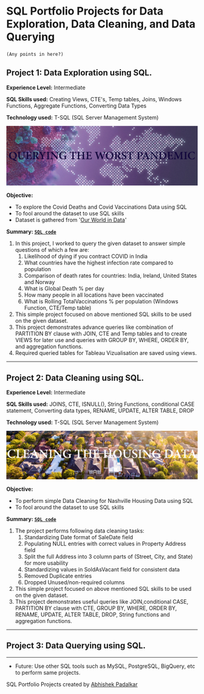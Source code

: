 # SQL Portfolio Projects for Data Exploration, Data Cleaning, and Data Querying

`(Any points in here?)`

## Project 1: Data Exploration using SQL.

**Experience Level:** Intermediate

**SQL Skills used:** Creating Views, CTE's, Temp tables, Joins, Windows Functions, Aggregate Functions, Converting Data Types

**Technology used:** T-SQL (SQL Server Management System)

<!-- <img src="Images-/SQL-Pandemic-2.png"> -->

![alt text](https://github.com/Padlu/SQL-Portfolio-Projects/blob/main/Images-/SQL-Pandemic-2.png "Data Exploration of COVID PANDEMIC")


**Objective:**
* To explore the Covid Deaths and Covid Vaccinations Data using SQL
* To fool around the dataset to use SQL skills
*  Dataset is gathered from '[Our World in Data](https://ourworldindata.org/covid-deaths)'


**Summary: [`SQL code`](https://github.com/Padlu/SQL-Portfolio-Projects/blob/main/Portfolio%201%20(Data%20Exploration)/SQL_based_Data_Exploration.sql)**
1. In this project, I worked to query the given dataset to answer simple questions of which a few are:
    1. Likelihood of dying if you contract COVID in India
    2. What countries have the highest infection rate compared to population
    3. Comparison of death rates for countries: India, Ireland, United States and Norway
    4. What is Global Death % per day
    5. How many people in all locations have been vaccinated
    6. What is Rolling TotalVaccinations % per population (Windows Function, CTE/Temp table)
2. This simple project focused on above mentioned SQL skills to be used on the given dataset.
3. This project demonstrates advance queries like combination of PARTITION BY clause with JOIN, CTE and Temp tables and to create VIEWS for later use and queries with GROUP BY, WHERE, ORDER BY, and aggregation functions.
4. Required queried tables for Tableau Vizualisation are saved using views.



---

## Project 2: Data Cleaning using SQL.

**Experience Level:** Intermediate

**SQL Skills used:** JOINS, CTE, ISNULL(), String Functions, conditional CASE statement, Converting data types, RENAME, UPDATE, ALTER TABLE, DROP

**Technology used:** T-SQL (SQL Server Management System)

![alt text](https://github.com/Padlu/SQL-Portfolio-Projects/blob/main/Images-/SQL-Nashville.jpg "Data Cleaning of Nashville Housing")

**Objective:**
* To perform simple Data Cleaning for Nashville Housing Data using SQL
* To fool around the dataset to use SQL skills


**Summary: [`SQL code`](https://github.com/Padlu/SQL-Portfolio-Projects/blob/main/Portfolio%202%20(Data%20Cleaning)/SQL_based_Data_Cleaning.sql)**
1. The project performs following data cleaning tasks:
    1. Standardizing Date format of SaleDate field
    2. Populating NULL entries with correct values in Property Address field
    3. Split the full Address into 3 column parts of (Street, City, and State) for more usability
    4. Standardizing values in SoldAsVacant field for consistent data
    5. Removed Duplicate entries
    6. Dropped Unused/non-required columns
3. This simple project focused on above mentioned SQL skills to be used on the given dataset.
4. This project demonstrates useful queries like JOIN,conditional CASE, PARTITION BY clause with CTE, GROUP BY, WHERE, ORDER BY, RENAME, UPDATE, ALTER TABLE, DROP, String functions and aggregation functions.



---

## Project 3: Data Querying using SQL.




---


* Future: Use other SQL tools such as MySQL, PostgreSQL, BigQuery, etc to perform same projects.


SQL Portfolio Projects created by [Abhishek Padalkar](https://github.com/Padlu)
